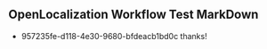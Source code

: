 ## OpenLocalization Workflow Test MarkDown
* 957235fe-d118-4e30-9680-bfdeacb1bd0c thanks!

<!--HONumber=Aug16_HO3-->


